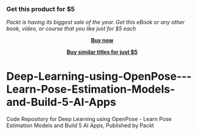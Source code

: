 
### Get this product for $5

<i>Packt is having its biggest sale of the year. Get this eBook or any other book, video, or course that you like just for $5 each</i>


<b><p align='center'>[Buy now](https://packt.link/9781839212376)</p></b>


<b><p align='center'>[Buy similar titles for just $5](https://subscription.packtpub.com/search)</p></b>


# Deep-Learning-using-OpenPose---Learn-Pose-Estimation-Models-and-Build-5-AI-Apps
Code Repository for Deep Learning using OpenPose - Learn Pose Estimation Models and Build 5 AI Apps, Published by Packt
